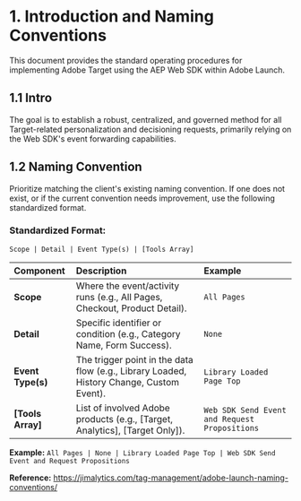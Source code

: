 # 1. Introduction and Naming Conventions

This document provides the standard operating procedures for implementing Adobe Target using the AEP Web SDK within Adobe Launch.

## 1.1 Intro
The goal is to establish a robust, centralized, and governed method for all Target-related personalization and decisioning requests, primarily relying on the Web SDK's event forwarding capabilities.

## 1.2 Naming Convention

Prioritize matching the client's existing naming convention. If one does not exist, or if the current convention needs improvement, use the following standardized format.

### Standardized Format:
`Scope | Detail | Event Type(s) | [Tools Array]`

| Component | Description | Example |
| :--- | :--- | :--- |
| **Scope** | Where the event/activity runs (e.g., All Pages, Checkout, Product Detail). | `All Pages` |
| **Detail** | Specific identifier or condition (e.g., Category Name, Form Success). | `None` |
| **Event Type(s)** | The trigger point in the data flow (e.g., Library Loaded, History Change, Custom Event). | `Library Loaded Page Top` |
| **[Tools Array]** | List of involved Adobe products (e.g., [Target, Analytics], [Target Only]). | `Web SDK Send Event and Request Propositions` |

**Example:**
`All Pages | None | Library Loaded Page Top | Web SDK Send Event and Request Propositions`

**Reference:**
https://jimalytics.com/tag-management/adobe-launch-naming-conventions/